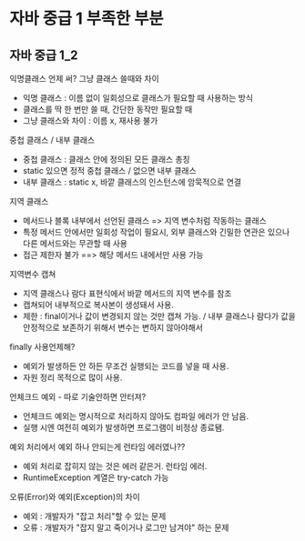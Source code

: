 # 자바 중급 1 부족한 부분

## 자바 중급 1_2

익명클래스 언제 써? 그냥 클래스 쓸때와 차이
- 익명 클래스 : 이름 없이 일회성으로 클래스가 필요할 때 사용하는 방식
- 클래스를 딱 한 번만 쓸 때, 간단한 동작만 필요할 때
- 그냥 클래스와 차이 : 이름 x, 재사용 불가 

중첩 클래스 / 내부 클래스
- 중첩 클래스 : 클래스 안에 정의된 모든 클래스 총칭
- static 있으면 정적 중첩 클래스 / 없으면 내부 클래스
- 내부 클래스 : static x, 바깥 클래스의 인스턴스에 암묵적으로 연결

지역 클래스
- 메서드나 블록 내부에서 선언된 클래스 => 지역 변수처럼 작동하는 클래스
- 특정 메서드 안에서만 일회성 작업이 필요시, 외부 클래스와 긴밀한 연관은 있으나 다른 메서드와는 무관할 때 사용
- 접근 제한자 불가 ==> 해당 메서드 내에서만 사용 가능

지역변수 캡쳐
- 지역 클래스나 람다 표현식에서 바깥 메서드의 지역 변수를 참조
- 캡쳐되어 내부적으로 복사본이 생성돼서 사용.
- 제한 : final이거나 값이 변경되지 않는 것만 캡쳐 가능. / 내부 클래스나 람다가 값을 안정적으로 보존하기 위해서 변수는 변하지 않아야해서

finally 사용언제해?
- 예외가 발생하든 안 하든 무조건 실행되는 코드를 넣을 때 사용.
- 자원 정리 목적으로 많이 사용.

언체크드 예외 - 따로 기술안하면 안터져?
- 언체크드 예외는 명시적으로 처리하지 않아도 컴파일 에러가 안 남음.
- 실행 시엔 여전히 예외가 발생하면 프로그램이 비정상 종료됌.

예외 처리에서 예외 하나 안되는게 런타임 에러였나??
- 예외 처리로 잡히지 않는 것은 에러 같은거. 런타임 에러.
- RuntimeException 계열은 try-catch 가능

오류(Error)와 예외(Exception)의 차이
- 예외 : 개발자가 "잡고 처리"할 수 있는 문제
- 오류 : 개발자가 "잡지 말고 죽이거나 로그만 남겨야" 하는 문제